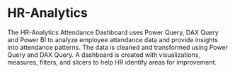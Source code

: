 # HR-Analytics
The HR-Analytics Attendance Dashboard uses Power Query, DAX Query and Power BI to analyze employee attendance data and provide insights into attendance patterns. The data is cleaned and transformed using Power Query and DAX Query. A dashboard is created with visualizations, measures, filters, and slicers to help HR identify areas for improvement.
